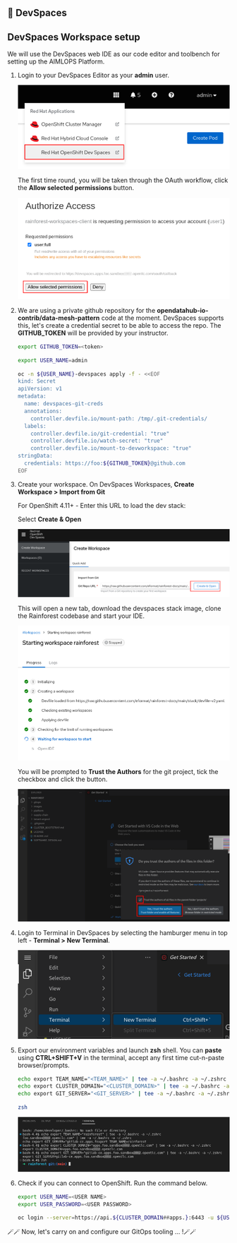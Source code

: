 ## 🌲 DevSpaces
## DevSpaces Workspace setup

We will use the DevSpaces web IDE as our code editor and toolbench for setting up the AIMLOPS Platform.

1. Login to your DevSpaces Editor as your **admin** user.

   ![devspaces-link](./images/devspaces-link.png)

   The first time round, you will be taken through the OAuth workflow, click the **Allow selected permissions** button.

   ![devspaces-oauth](./images/devspaces-oauth.png)

2. We are using a private github repository for the **opendatahub-io-contrib/data-mesh-pattern** code at the moment. DevSpaces supports this, let's create a credential secret to be able to access the repo. The **GITHUB_TOKEN** will be provided by your instructor.

   ```bash
   export GITHUB_TOKEN=<token>
   ```

   ```bash
   export USER_NAME=admin 
   ```

   ```bash
   oc -n ${USER_NAME}-devspaces apply -f - <<EOF
   kind: Secret
   apiVersion: v1
   metadata:
     name: devspaces-git-creds
     annotations:
       controller.devfile.io/mount-path: /tmp/.git-credentials/
     labels:
       controller.devfile.io/git-credential: "true"
       controller.devfile.io/watch-secret: "true"
       controller.devfile.io/mount-to-devworkspace: "true"
   stringData:
     credentials: https://foo:${GITHUB_TOKEN}@github.com
   EOF
   ```

3. Create your workspace. On DevSpaces Workspaces, **Create Workspace > Import from Git**

   <p class="warn">
   For OpenShift 4.11+ - Enter this URL to load the dev stack:</br>
   <span style="color:blue;"><a id=crw_dev_filelocation_4.11 href=""></a></span>
   </p>

   Select **Create & Open**

   ![devspaces-create](./images/devspaces-create.png)

   This will open a new tab, download the devspaces stack image, clone the Rainforest codebase and start your IDE.

   ![devspaces-create](./images/devspaces-start.png)

   You will be prompted to **Trust the Authors** for the git project, tick the checkbox and click the button.

   ![devspaces-git-trust](./images/devspaces-git-trust.png)

4. Login to Terminal in DevSpaces by selecting the hamburger menu in top left - **Terminal > New Terminal**.

   ![devspaces-terminal](./images/devspaces-terminal.png)

6. Export our environment variables and launch **zsh** shell. You can **paste** using **CTRL+SHIFT+V** in the terminal, accept any first time cut-n-paste browser/prompts.
 
   ```bash
   echo export TEAM_NAME="<TEAM_NAME>" | tee -a ~/.bashrc -a ~/.zshrc 
   echo export CLUSTER_DOMAIN="<CLUSTER_DOMAIN>" | tee -a ~/.bashrc -a ~/.zshrc
   echo export GIT_SERVER="<GIT_SERVER>" | tee -a ~/.bashrc -a ~/.zshrc
   ```
   
   ```bash
   zsh
   ```

   ![devspaces-zsh](./images/devspaces-zsh.png)

7. Check if you can connect to OpenShift. Run the command below.

   ```bash
   export USER_NAME=<USER NAME>
   export USER_PASSWORD=<USER PASSWORD>
   ```

   ```bash
   oc login --server=https://api.${CLUSTER_DOMAIN##apps.}:6443 -u ${USER_NAME} -p ${USER_PASSWORD}
   ```

🪄🪄 Now, let's carry on and configure our GitOps tooling ... !🪄🪄
